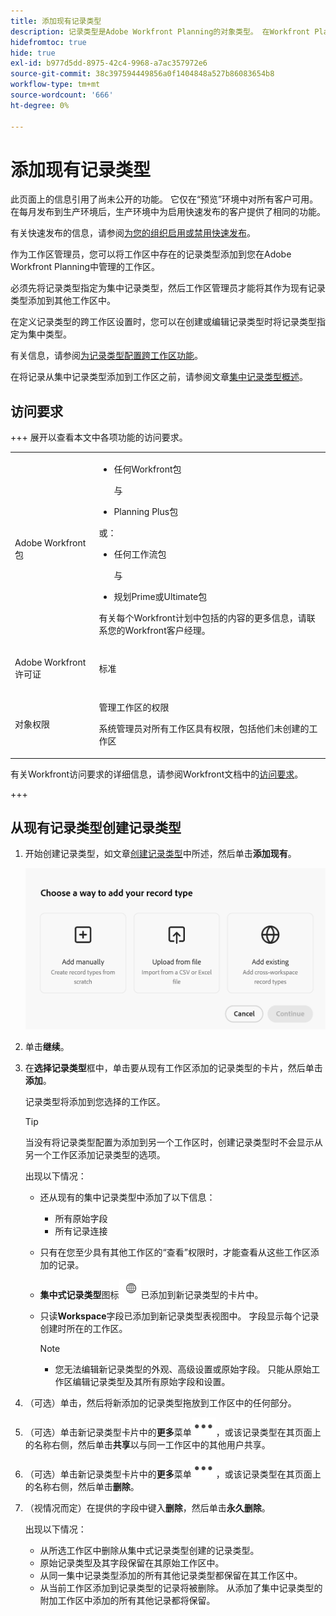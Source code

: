 ```yaml
---
title: 添加现有记录类型
description: 记录类型是Adobe Workfront Planning的对象类型。 在Workfront Planning中，您可以添加在另一个工作区中创建的现有记录类型。
hidefromtoc: true
hide: true
exl-id: b977d5dd-8975-42c4-9968-a7ac357972e6
source-git-commit: 38c397594449856a0f1404848a527b86083654b8
workflow-type: tm+mt
source-wordcount: '666'
ht-degree: 0%

---
```


<!-- add these to the metadata, when making this public: 

feature: Workfront Planning
role: User, Admin
author: Alina
recommendations: noDisplay, noCatalog
-->

# 添加现有记录类型

<span class="preview">此页面上的信息引用了尚未公开的功能。 它仅在“预览”环境中对所有客户可用。 在每月发布到生产环境后，生产环境中为启用快速发布的客户提供了相同的功能。</span>

<span class="preview">有关快速发布的信息，请参阅[为您的组织启用或禁用快速发布](/help/quicksilver/administration-and-setup/set-up-workfront/configure-system-defaults/enable-fast-release-process.md)。</span>

作为工作区管理员，您可以将工作区中存在的记录类型添加到您在Adobe Workfront Planning中管理的工作区。

必须先将记录类型指定为集中记录类型，然后工作区管理员才能将其作为现有记录类型添加到其他工作区中。

在定义记录类型的跨工作区设置时，您可以在创建或编辑记录类型时将记录类型指定为集中类型。

有关信息，请参阅[为记录类型配置跨工作区功能](/help/quicksilver/planning/architecture/configure-record-type-cross-workspace-capabilities.md)。

在将记录从集中记录类型添加到工作区之前，请参阅文章[集中记录类型概述](/help/quicksilver/planning/architecture/centralized-record-types-overview.md)。

## 访问要求

+++ 展开以查看本文中各项功能的访问要求。

<table style="table-layout:auto"> 
<col> 
</col> 
<col> 
</col> 
<tbody> 
    <tr> 
<tr>

</tr>   
<tr> 
   <td role="rowheader"><p>Adobe Workfront包</p></td> 
   <td> 
<ul><li><p>任何Workfront包</p></li>
与
<li><p>Planning Plus包</p></li></ul>
或：
<ul><li><p>任何工作流包</p> </li>
与
<li><p>规划Prime或Ultimate包</p></li></ul>
<p>有关每个Workfront计划中包括的内容的更多信息，请联系您的Workfront客户经理。 </p> 
   </td>

<tr> 
   <td role="rowheader"><p>Adobe Workfront许可证</p></td> 
   <td><p>标准</p>
   </td> 
  </tr> 
  <tr> 
   <td role="rowheader"><p>对象权限</p></td> 
   <td>   <p>管理工作区</a>的权限 </p>  
   <p>系统管理员对所有工作区具有权限，包括他们未创建的工作区</p>  </td> 
  </tr>  
</tbody> 
</table>

有关Workfront访问要求的详细信息，请参阅Workfront文档中的[访问要求](/help/quicksilver/administration-and-setup/add-users/access-levels-and-object-permissions/access-level-requirements-in-documentation.md)。

+++   

## 从现有记录类型创建记录类型

1. 开始创建记录类型，如文章[创建记录类型](/help/quicksilver/planning/architecture/create-record-types.md)中所述，然后单击&#x200B;**添加现有**。<!--check this - the option might have been renamed in the UI-->

   ![模式以添加记录类型，并带有从另一个工作区添加的选项](assets/add-record-type-from-existing-workspace-option-when-creating-records.png)

1. 单击&#x200B;**继续**。
1. 在&#x200B;**选择记录类型**&#x200B;框中，单击要从现有工作区添加的记录类型的卡片，然后单击&#x200B;**添加**。

   记录类型将添加到您选择的工作区。

   >[!TIP]
   >
   >当没有将记录类型配置为添加到另一个工作区时，创建记录类型时不会显示从另一个工作区添加记录类型的选项。

   出现以下情况：

   * 还从现有的集中记录类型中添加了以下信息：

      * 所有原始字段
      * 所有记录连接
   * 只有在您至少具有其他工作区的“查看”权限时，才能查看从这些工作区添加的记录。
   * **集中式记录类型**&#x200B;图标![集中式记录类型图标](assets/global-icon.png)已添加到新记录类型的卡片中。
   * 只读&#x200B;**Workspace**&#x200B;字段已添加到新记录类型表视图中。 字段显示每个记录创建时所在的工作区。

     >[!NOTE]
     >
     >* 您无法编辑新记录类型的外观、高级设置或原始字段。 只能从原始工作区编辑记录类型及其所有原始字段和设置。

1. （可选）单击，然后将新添加的记录类型拖放到工作区中的任何部分。

1. （可选）单击新记录类型卡片中的&#x200B;**更多**&#x200B;菜单![更多](assets/more-menu.png)，或该记录类型在其页面上的名称右侧，然后单击&#x200B;**共享**&#x200B;以与同一工作区中的其他用户共享。

1. （可选）单击新记录类型卡片中的&#x200B;**更多**&#x200B;菜单![更多](assets/more-menu.png)，或该记录类型在其页面上的名称右侧，然后单击&#x200B;**删除**。
1. （视情况而定）在提供的字段中键入&#x200B;**删除**，然后单击&#x200B;**永久删除**。

   出现以下情况：

   * 从所选工作区中删除从集中式记录类型创建的记录类型。
   * 原始记录类型及其字段保留在其原始工作区中。
   * 从同一集中记录类型添加的所有其他记录类型都保留在其工作区中。
   * 从当前工作区添加到记录类型的记录将被删除。 从添加了集中记录类型的附加工作区中添加的所有其他记录都将保留。





